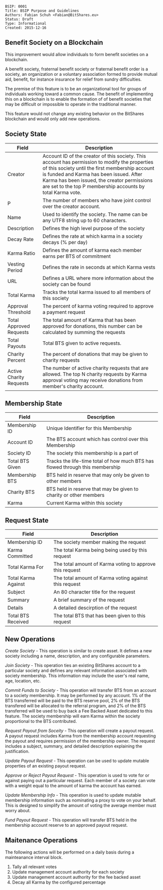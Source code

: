     BSIP: 0001
    Title: BSIP Purpose and Guidelines
    Authors: Fabian Schuh <Fabian@BitShares.eu>
    Status: Draft
    Type: Informational
    Created: 2015-12-16


Benefit Society on a Blockchain
-------------------------------

This improvement would allow individuals to form benefit societies on a blockchain.

A benefit society, fraternal benefit society or fraternal benefit order is a society, 
an organization or a voluntary association formed to provide mutual aid, benefit, 
for instance insurance for relief from sundry difficulties.

The premise of this feature is to be an organizational tool for groups of individuals
working toward a common cause.  The benefit of implementing this on a blockchain is to
enable the formation of of benefit societies that may be difficult or impossible to
operate in the traditional manner.

This feature would not change any existing behavior on the BitShares blockchain and would
only add new operations.


## Society State

| Field                   	| Description       	 |
|-------------------------	|----------------------|
| Creator                 	| Account ID of the creator of this society. This account has permission to modify the properties of this society until the first membership account is funded and Karma has been issued.  After Karma has been issued, the creator permissions are set to the top P membership accounts by total Karma vote. 	|
| P                       	| The number of members who have joint control over the creator account.                                                                                                                                                                                                                                      	|
| Name                    	| Used to identify the society. The name can be any UTF8 string up to 60 characters.                                                                                                                                                                                                                          	|
| Description             	| Defines the high level purpose of the society                                                                                                                                                                                                                                                               	|
| Decay Rate              	| Defines the rate at which karma in a society decays (% per day)                                                                                                                                                                                                                                             	|
| Karma Ratio             	| Defines the amount of karma each member earns per BTS of commitment                                                                                                                                                                                                                                         	|
| Vesting Period          	| Defines the rate in seconds at which Karma vests                                                                                                                                                                                                                                                            	|
| URL                     	| Defines a URL where more information about the society can be found                                                                                                                                                                                                                                         	|
| Total Karma             	| Tracks the total karma issued to all members of this society                                                                                                                                                                                                                                                	|
| Approval Threshold      	| The percent of karma voting required to approve a payment request                                                                                                                                                                                                                                           	|
| Total Approved Requests 	| The total amount of Karma that has been approved for donations, this number can be calculated by summing the requests                                                                                                                                                                                       	|
| Total Payouts           	| Total BTS given to active requests.                                                                                                                                                                                                                                                                         	|
| Charity Percent         	| The percent of donations that may be given to charity requests                                                                                                                                                                                                                                              	|
| Active Charity Requests 	| The number of active charity requests that are allowed.  The top N charity requests by Karma approval voting may receive donations from member's charity account.                                                                                                                                           	|

## Membership State

| Field                   	| Description       	 |
|-------------------------	|------------------------|
| Membership ID             | Unique Identifier for this Membership                    |
| Account ID                | The BTS account which has control over this Membership   |
| Society ID                | The society this membership is a part of                 |
| Total BTS Given           | Tracks the life-time total of how much BTS has flowed through this membership |
| Membership BTS            | BTS held in reserve that may only be given to other members |
| Charity BTS               | BTS held in reserve that may be given to charity or other members |
| Karma                     | Current Karma within this society                       |


## Request State

| Field                   	| Description       	 |
|-------------------------	|------------------------|
| Membership ID             | The society member making the request                    |
| Karma Committed           | The total Karma being being used by this request         |
| Total Karma For           | The total amount of Karma voting to approve this request |
| Total Karma Against       | The total amount of Karma voting against this request    |
| Subject                   | An 80 character title for the request                    |
| Summary                   | A brief summary of the request                           |
| Details                   | A detailed descirption of the request                    |
| Total BTS Received        | The total BTS that has been given to this request        |

New Operations
--------------

*Create Society* - This operation is similar to create asset. It defines a new society including
a name, description, and any configurable parameters.

*Join Society*  - This operation ties an existing BitShares account to a particular society and 
defines any relevant information associated with society membership. This information may include
the user's real name, age, location, etc.  

*Commit Funds to Society*  - This operation will transfer BTS from an account to a society membership. 
It may be performed by any account. 1% of the BTS transferred will be paid to the BTS reserve pool,
2% of the BTS transfered will be allocated to the referral program, and 2% of the BTS transferred will be
used to buy back a Fee Backed Asset dedicated to this feature.   The society membership will earn Karma within
the society proportional to the BTS contributed.

*Request Payout from Soceity* - This operation will create a payout request. A payout request includes Karma from
the membership account requesting the payout and requires permission of the membership owner. The request includes a
subject, summary, and detailed description explaining the justification.

*Update Payout Request* - This operation can be used to update mutable properties of an existing payout request.

*Approve or Reject Payout Request* - This operation is used to vote for or against paying out a particular request. 
Each member of a society can vote with a weight equal to the amount of karma the account has earned.

*Update Membership Info* - This operation is used to update mutable membership information such as nominating 
a proxy to vote on your behalf.  This is designed to simplify the amount of voting the average member must worry about.

*Fund Payout Request* - This operation will transfer BTS held in the membership account reserve to an approved payout request.


Maitenance Operations
---------------------
The following actions will be performed on a daily basis during a mainteanance interval block.

1. Tally all relevant votes
2. Update management account authority for each society
3. Update management account authority for the fee backed asset 
4. Decay all Karma by the configured percentage

